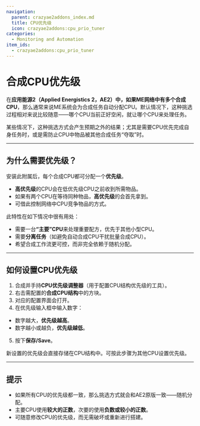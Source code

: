 ```yaml
---
navigation:
  parent: crazyae2addons_index.md
  title: CPU优先级
  icon: crazyae2addons:cpu_prio_tuner
categories:
  - Monitoring and Automation
item_ids:
  - crazyae2addons:cpu_prio_tuner
---
```


# 合成CPU优先级

在**应用能源2（Applied Energistics 2，AE2）**中，如果ME网络中有多个**合成CPU**，那么通常来说ME系统会为合成任务自动分配CPU。默认情况下，这种挑选过程相对来说比较随意——哪个CPU当前正好空闲，就让哪个CPU来处理任务。

某些情况下，这种挑选方式会产生预期之外的结果；尤其是需要CPU优先完成自身任务时，或是需防止CPU中物品被其他合成任务“夺取”时。

---

## 为什么需要优先级？

安装此附属后，每个合成CPU都可分配一个**优先级**。

* **高优先级**的CPU会在低优先级CPU之前收到所需物品。
* 如果有两个CPU在等待同种物品，**高优先级**的会首先拿到。
* 可借此控制网络中CPU竞争物品的方式。

此特性在如下情况中很有用处：

* 需要一台&zwnj;**“主要”CPU**&zwnj;来处理重要配方，优先于其他小型CPU。
* 需要**分离任务**（如避免自动合成CPU干扰批量合成CPU）。
* 希望合成工作流更可控，而非完全依赖于随机分配。

---

## 如何设置CPU优先级

1. 合成并手持**CPU优先级调整器**（用于配置CPU结构优先级的工具）。
2. 右击需配置的**合成CPU结构**中的方块。
3. 对应的配置界面会打开。
4. 在优先级输入框中输入数字：
  * 数字越大，**优先级越高**。
  * 数字越小或越负，**优先级越低**。
5. 按下**保存/Save**。

新设置的优先级会直接存储在CPU结构中。可按此步骤为其他CPU设置优先级。

---

## 提示

* 如果所有CPU的优先级都一致，那么挑选方式就会和AE2原版一致——随机分配。
* 主要CPU使用**较大的正数**，次要的使用**负数或较小的正数**。
* 可随意修改CPU的优先级，而无需破坏或重新进行搭建。
